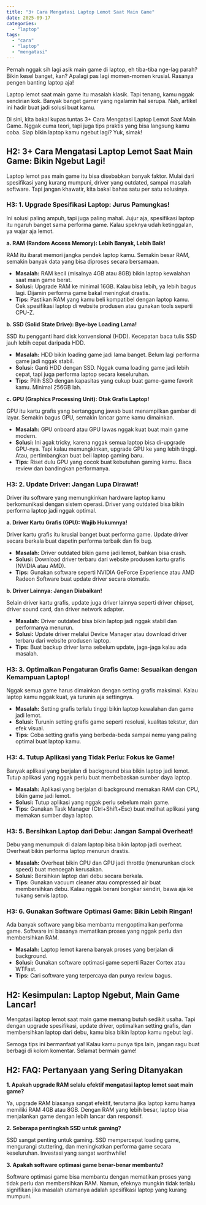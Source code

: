 ```yaml
---
title: "3+ Cara Mengatasi Laptop Lemot Saat Main Game"
date: 2025-09-17
categories: 
  - "laptop"
tags: 
  - "cara"
  - "laptop"
  - "mengatasi"
---
```


Pernah nggak sih lagi asik main game di laptop, eh tiba-tiba nge-lag parah? Bikin kesel banget, kan? Apalagi pas lagi momen-momen krusial. Rasanya pengen banting laptop aja!

Laptop lemot saat main game itu masalah klasik. Tapi tenang, kamu nggak sendirian kok. Banyak banget gamer yang ngalamin hal serupa. Nah, artikel ini hadir buat jadi solusi buat kamu.

Di sini, kita bakal kupas tuntas 3+ Cara Mengatasi Laptop Lemot Saat Main Game. Nggak cuma teori, tapi juga tips praktis yang bisa langsung kamu coba. Siap bikin laptop kamu ngebut lagi? Yuk, simak!

## H2: 3+ Cara Mengatasi Laptop Lemot Saat Main Game: Bikin Ngebut Lagi!

Laptop lemot pas main game itu bisa disebabkan banyak faktor. Mulai dari spesifikasi yang kurang mumpuni, driver yang outdated, sampai masalah software. Tapi jangan khawatir, kita bakal bahas satu per satu solusinya.

### H3: 1. Upgrade Spesifikasi Laptop: Jurus Pamungkas!

Ini solusi paling ampuh, tapi juga paling mahal. Jujur aja, spesifikasi laptop itu ngaruh banget sama performa game. Kalau speknya udah ketinggalan, ya wajar aja lemot.

**a. RAM (Random Access Memory): Lebih Banyak, Lebih Baik!**

RAM itu ibarat memori jangka pendek laptop kamu. Semakin besar RAM, semakin banyak data yang bisa diproses secara bersamaan.

- **Masalah:** RAM kecil (misalnya 4GB atau 8GB) bikin laptop kewalahan saat main game berat.
- **Solusi:** Upgrade RAM ke minimal 16GB. Kalau bisa lebih, ya lebih bagus lagi. Dijamin performa game bakal meningkat drastis.
- **Tips:** Pastikan RAM yang kamu beli kompatibel dengan laptop kamu. Cek spesifikasi laptop di website produsen atau gunakan tools seperti CPU-Z.

**b. SSD (Solid State Drive): Bye-bye Loading Lama!**

SSD itu pengganti hard disk konvensional (HDD). Kecepatan baca tulis SSD jauh lebih cepat daripada HDD.

- **Masalah:** HDD bikin loading game jadi lama banget. Belum lagi performa game jadi nggak stabil.
- **Solusi:** Ganti HDD dengan SSD. Nggak cuma loading game jadi lebih cepat, tapi juga performa laptop secara keseluruhan.
- **Tips:** Pilih SSD dengan kapasitas yang cukup buat game-game favorit kamu. Minimal 256GB lah.

**c. GPU (Graphics Processing Unit): Otak Grafis Laptop!**

GPU itu kartu grafis yang bertanggung jawab buat menampilkan gambar di layar. Semakin bagus GPU, semakin lancar game kamu dimainkan.

- **Masalah:** GPU onboard atau GPU lawas nggak kuat buat main game modern.
- **Solusi:** Ini agak tricky, karena nggak semua laptop bisa di-upgrade GPU-nya. Tapi kalau memungkinkan, upgrade GPU ke yang lebih tinggi. Atau, pertimbangkan buat beli laptop gaming baru.
- **Tips:** Riset dulu GPU yang cocok buat kebutuhan gaming kamu. Baca review dan bandingkan performanya.

### H3: 2. Update Driver: Jangan Lupa Dirawat!

Driver itu software yang memungkinkan hardware laptop kamu berkomunikasi dengan sistem operasi. Driver yang outdated bisa bikin performa laptop jadi nggak optimal.

**a. Driver Kartu Grafis (GPU): Wajib Hukumnya!**

Driver kartu grafis itu krusial banget buat performa game. Update driver secara berkala buat dapetin performa terbaik dan fix bug.

- **Masalah:** Driver outdated bikin game jadi lemot, bahkan bisa crash.
- **Solusi:** Download driver terbaru dari website produsen kartu grafis (NVIDIA atau AMD).
- **Tips:** Gunakan software seperti NVIDIA GeForce Experience atau AMD Radeon Software buat update driver secara otomatis.

**b. Driver Lainnya: Jangan Diabaikan!**

Selain driver kartu grafis, update juga driver lainnya seperti driver chipset, driver sound card, dan driver network adapter.

- **Masalah:** Driver outdated bisa bikin laptop jadi nggak stabil dan performanya menurun.
- **Solusi:** Update driver melalui Device Manager atau download driver terbaru dari website produsen laptop.
- **Tips:** Buat backup driver lama sebelum update, jaga-jaga kalau ada masalah.

### H3: 3. Optimalkan Pengaturan Grafis Game: Sesuaikan dengan Kemampuan Laptop!

Nggak semua game harus dimainkan dengan setting grafis maksimal. Kalau laptop kamu nggak kuat, ya turunin aja settingnya.

- **Masalah:** Setting grafis terlalu tinggi bikin laptop kewalahan dan game jadi lemot.
- **Solusi:** Turunin setting grafis game seperti resolusi, kualitas tekstur, dan efek visual.
- **Tips:** Coba setting grafis yang berbeda-beda sampai nemu yang paling optimal buat laptop kamu.

### H3: 4. Tutup Aplikasi yang Tidak Perlu: Fokus ke Game!

Banyak aplikasi yang berjalan di background bisa bikin laptop jadi lemot. Tutup aplikasi yang nggak perlu buat membebaskan sumber daya laptop.

- **Masalah:** Aplikasi yang berjalan di background memakan RAM dan CPU, bikin game jadi lemot.
- **Solusi:** Tutup aplikasi yang nggak perlu sebelum main game.
- **Tips:** Gunakan Task Manager (Ctrl+Shift+Esc) buat melihat aplikasi yang memakan sumber daya laptop.

### H3: 5. Bersihkan Laptop dari Debu: Jangan Sampai Overheat!

Debu yang menumpuk di dalam laptop bisa bikin laptop jadi overheat. Overheat bikin performa laptop menurun drastis.

- **Masalah:** Overheat bikin CPU dan GPU jadi throttle (menurunkan clock speed) buat mencegah kerusakan.
- **Solusi:** Bersihkan laptop dari debu secara berkala.
- **Tips:** Gunakan vacuum cleaner atau compressed air buat membersihkan debu. Kalau nggak berani bongkar sendiri, bawa aja ke tukang servis laptop.

### H3: 6. Gunakan Software Optimasi Game: Bikin Lebih Ringan!

Ada banyak software yang bisa membantu mengoptimalkan performa game. Software ini biasanya mematikan proses yang nggak perlu dan membersihkan RAM.

- **Masalah:** Laptop lemot karena banyak proses yang berjalan di background.
- **Solusi:** Gunakan software optimasi game seperti Razer Cortex atau WTFast.
- **Tips:** Cari software yang terpercaya dan punya review bagus.

## H2: Kesimpulan: Laptop Ngebut, Main Game Lancar!

Mengatasi laptop lemot saat main game memang butuh sedikit usaha. Tapi dengan upgrade spesifikasi, update driver, optimalkan setting grafis, dan membersihkan laptop dari debu, kamu bisa bikin laptop kamu ngebut lagi.

Semoga tips ini bermanfaat ya! Kalau kamu punya tips lain, jangan ragu buat berbagi di kolom komentar. Selamat bermain game!

## H2: FAQ: Pertanyaan yang Sering Ditanyakan

**1\. Apakah upgrade RAM selalu efektif mengatasi laptop lemot saat main game?**

Ya, upgrade RAM biasanya sangat efektif, terutama jika laptop kamu hanya memiliki RAM 4GB atau 8GB. Dengan RAM yang lebih besar, laptop bisa menjalankan game dengan lebih lancar dan responsif.

**2\. Seberapa pentingkah SSD untuk gaming?**

SSD sangat penting untuk gaming. SSD mempercepat loading game, mengurangi stuttering, dan meningkatkan performa game secara keseluruhan. Investasi yang sangat worthwhile!

**3\. Apakah software optimasi game benar-benar membantu?**

Software optimasi game bisa membantu dengan mematikan proses yang tidak perlu dan membersihkan RAM. Namun, efeknya mungkin tidak terlalu signifikan jika masalah utamanya adalah spesifikasi laptop yang kurang mumpuni.
